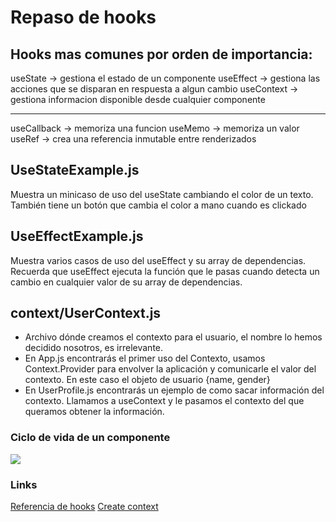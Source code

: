 # Repaso de hooks

## Hooks mas comunes por orden de importancia:

useState -> gestiona el estado de un componente
useEffect -> gestiona las acciones que se disparan en respuesta a algun cambio
useContext -> gestiona informacion disponible desde cualquier componente

---

useCallback -> memoriza una funcion
useMemo -> memoriza un valor
useRef -> crea una referencia inmutable entre renderizados

## UseStateExample.js

Muestra un minicaso de uso del useState cambiando el color de un texto.
También tiene un botón que cambia el color a mano cuando es clickado

## UseEffectExample.js

Muestra varios casos de uso del useEffect y su array de dependencias.
Recuerda que useEffect ejecuta la función que le pasas cuando detecta un cambio en cualquier valor de su array de dependencias.

## context/UserContext.js

- Archivo dónde creamos el contexto para el usuario, el nombre lo hemos decidido nosotros, es irrelevante.
- En App.js encontrarás el primer uso del Contexto, usamos Context.Provider para envolver la aplicación y comunicarle el valor del contexto. En este caso el objeto de usuario {name, gender}
- En UserProfile.js encontrarás un ejemplo de como sacar información del contexto. Llamamos a useContext y le pasamos el contexto del que queramos obtener la información.

### Ciclo de vida de un componente

![](https://i1.wp.com/programmingwithmosh.com/wp-content/uploads/2018/10/Screen-Shot-2018-10-31-at-1.44.28-PM.png?ssl=1)

### Links

[Referencia de hooks](https://reactjs.org/docs/hooks-reference.html#usecontext)
[Create context](https://reactjs.org/docs/context.html#reactcreatecontext)
